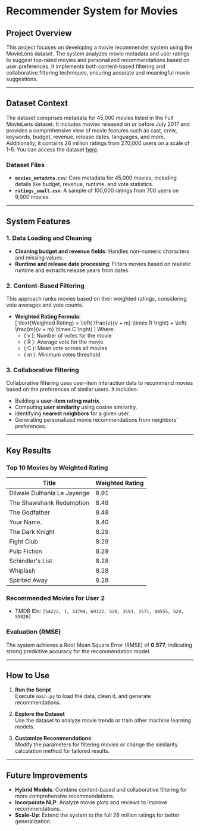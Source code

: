 # Recommender System for Movies

## **Project Overview**

This project focuses on developing a movie recommender system using the MovieLens dataset. The system analyzes movie metadata and user ratings to suggest top-rated movies and personalized recommendations based on user preferences. It implements both content-based filtering and collaborative filtering techniques, ensuring accurate and meaningful movie suggestions.

---

## **Dataset Context**

The dataset comprises metadata for 45,000 movies listed in the Full MovieLens dataset. It includes movies released on or before July 2017 and provides a comprehensive view of movie features such as cast, crew, keywords, budget, revenue, release dates, languages, and more. Additionally, it contains 26 million ratings from 270,000 users on a scale of 1-5. You can access the dataset [here](https://www.kaggle.com/datasets/rounakbanik/the-movies-dataset).

### **Dataset Files**

- **`movies_metadata.csv`**: Core metadata for 45,000 movies, including details like budget, revenue, runtime, and vote statistics.
- **`ratings_small.csv`**: A sample of 100,000 ratings from 700 users on 9,000 movies.

---

## **System Features**

### **1. Data Loading and Cleaning**
- **Cleaning budget and revenue fields**: Handles non-numeric characters and missing values.
- **Runtime and release date processing**: Filters movies based on realistic runtime and extracts release years from dates.

### **2. Content-Based Filtering**
This approach ranks movies based on their weighted ratings, considering vote averages and vote counts. 

- **Weighted Rating Formula**:  
\[
\text{Weighted Rating} = \left( \frac{v}{v + m} \times R \right) + \left( \frac{m}{v + m} \times C \right)
\]
  Where:
  - \( v \): Number of votes for the movie  
  - \( R \): Average vote for the movie  
  - \( C \): Mean vote across all movies  
  - \( m \): Minimum votes threshold

### **3. Collaborative Filtering**
Collaborative filtering uses user-item interaction data to recommend movies based on the preferences of similar users. It includes:
- Building a **user-item rating matrix**.
- Computing **user similarity** using cosine similarity.
- Identifying **nearest neighbors** for a given user.
- Generating personalized movie recommendations from neighbors’ preferences.

---

## **Key Results**

### **Top 10 Movies by Weighted Rating**
| **Title**                      | **Weighted Rating** |
|--------------------------------|---------------------|
| Dilwale Dulhania Le Jayenge    | 8.91               |
| The Shawshank Redemption       | 8.49               |
| The Godfather                  | 8.48               |
| Your Name.                     | 8.40               |
| The Dark Knight                | 8.29               |
| Fight Club                     | 8.29               |
| Pulp Fiction                   | 8.29               |
| Schindler's List               | 8.28               |
| Whiplash                       | 8.28               |
| Spirited Away                  | 8.28               |

### **Recommended Movies for User 2**
- TMDB IDs: `[54272, 1, 33794, 69122, 520, 3593, 2571, 44555, 524, 55820]`

### **Evaluation (RMSE)**
The system achieves a Root Mean Square Error (RMSE) of **0.577**, indicating strong predictive accuracy for the recommendation model.

---

## **How to Use**

1. **Run the Script**  
   Execute `main.py` to load the data, clean it, and generate recommendations.

2. **Explore the Dataset**  
   Use the dataset to analyze movie trends or train other machine learning models.

3. **Customize Recommendations**  
   Modify the parameters for filtering movies or change the similarity calculation method for tailored results.

---

## **Future Improvements**

- **Hybrid Models**: Combine content-based and collaborative filtering for more comprehensive recommendations.
- **Incorporate NLP**: Analyze movie plots and reviews to improve recommendations.
- **Scale-Up**: Extend the system to the full 26 million ratings for better generalization.
